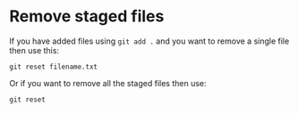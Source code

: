 # Remove staged files

If you have added files using `git add .`  and you want to remove a single file then use this:

```
git reset filename.txt
```

Or if you want to remove all the staged files then use:

```
git reset
```


